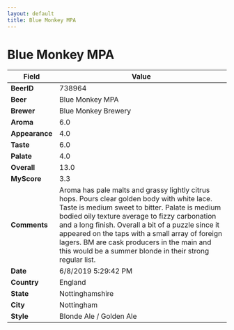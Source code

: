 ```yaml
---
layout: default
title: Blue Monkey MPA
---
```


# Blue Monkey MPA

| Field         | Value     |
|---------------|-----------|
| **BeerID** | 738964 |
| **Beer** | Blue Monkey MPA |
| **Brewer** | Blue Monkey Brewery |
| **Aroma** | 6.0 |
| **Appearance** | 4.0 |
| **Taste** | 6.0 |
| **Palate** | 4.0 |
| **Overall** | 13.0 |
| **MyScore** | 3.3 |
| **Comments** | Aroma has pale malts and grassy lightly citrus hops. Pours clear golden body with white lace. Taste is medium sweet to bitter. Palate is medium bodied oily texture average to fizzy carbonation and a long finish. Overall a bit of a puzzle since it appeared on the taps with a small array of foreign lagers. BM are cask producers in the main and this would be a summer blonde in  their strong regular list. |
| **Date** | 6/8/2019 5:29:42 PM |
| **Country** | England |
| **State** | Nottinghamshire |
| **City** | Nottingham |
| **Style** | Blonde Ale / Golden Ale |
